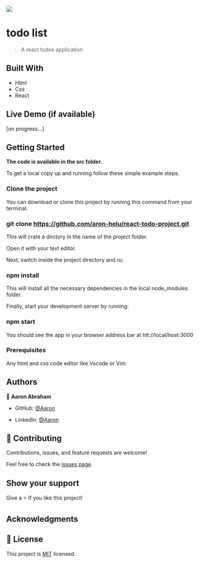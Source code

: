 ![](https://img.shields.io/badge/Microverse-blueviolet)

# todo list

> A react todos application


## Built With

- Html
- Css
- React

## Live Demo (if available)

 [on progress...]


## Getting Started

**The code is available in the src folder.**

To get a local copy up and running follow these simple example steps.

### Clone the project
You can download or clone this project by running this command from your terminal.

### git clone https://github.com/aron-helu/react-todo-project.git

This will crate a dirctory in the name of the project folder.

Open it with your text editor.

Next, switch inside the project directory and ru:

### npm install

This will install all the necessary dependencies in the local node_modules folder.

Finally, start your development server by running:

### npm start

You should see the app in your browser address bar at htt://local/host:3000


### Prerequisites

Any html and css code editor like Vscode or Vim.


## Authors

👤 **Aaron Abraham**

- GitHub: [@Aaron](https://github.com/aron-helu)

- LinkedIn: [@Aaron](https://www.linkedin.com/in/aron-abraham-90a4321b0/)


## 🤝 Contributing

Contributions, issues, and feature requests are welcome!

Feel free to check the [issues page](../../issues/).



## Show your support

Give a ⭐️ if you like this project!

## Acknowledgments



## 📝 License

This project is [MIT](./MIT.md) licensed.
